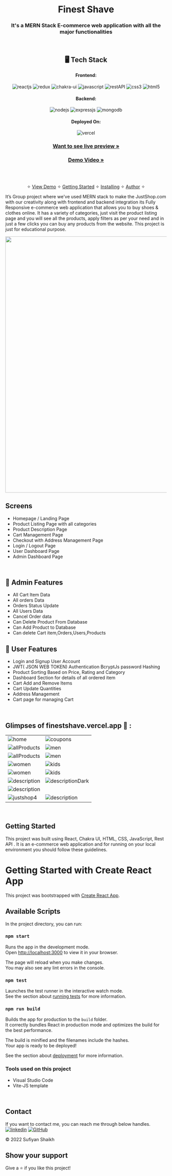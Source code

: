 
<h1 align="center">Finest Shave</h1>

<h3 align="center">It's a MERN Stack E-commerce web application with all the major functionalities</h3>

<br />


<h2 align="center">🖥️ Tech Stack</h2>


<h4 align="center">Frontend:</h4>

<p align="center">
  <img src="https://img.shields.io/badge/React-20232A?style=for-the-badge&logo=react&logoColor=61DAFB" alt="reactjs" />
  <img src="https://img.shields.io/badge/Redux-593D88?style=for-the-badge&logo=reduxtoolkit&logoColor=white" alt="redux" />
  <img src="https://img.shields.io/badge/Chakra%20UI-3bc7bd?style=for-the-badge&logo=chakraui&logoColor=white" alt="chakra-ui" />
  <img src="https://img.shields.io/badge/JavaScript-323330?style=for-the-badge&logo=javascript&logoColor=F7DF1E" alt="javascript" />
  <img src="https://img.shields.io/badge/Rest_API-02303A?style=for-the-badge&logo=react-router&logoColor=white" alt="restAPI" />
  <img src="https://img.shields.io/badge/CSS3-1572B6?style=for-the-badge&logo=css3&logoColor=white" alt="css3" />
  <img src="https://img.shields.io/badge/HTML5-E34F26?style=for-the-badge&logo=html5&logoColor=white" alt="html5" />
</p>


<h4 align="center">Backend:</h4>

<p align="center">
  <img src="https://img.shields.io/badge/Node.js-339933?style=for-the-badge&logo=nodedotjs&logoColor=white" alt="nodejs" />
  <img src="https://img.shields.io/badge/Express.js-000000?style=for-the-badge&logo=express&logoColor=white" alt="expressjs" />
  <img src="https://img.shields.io/badge/MongoDB-4EA94B?style=for-the-badge&logo=mongodb&logoColor=white" alt="mongodb" />

</p>





<h4 align="center">Deployed On:</h4>

<p align="center">
  <img src="https://img.shields.io/badge/Netlify-00C7B7?style=for-the-badge&logo=netlify&logoColor=white" alt="vercel" />
 
</p>



<h3 align="center"><a href="https://finestshave.vercel.app/"><strong>Want to see live preview »</strong></a></h3>

<h3 align="center"><a href="linkedinlink"><strong>Demo Video »</strong></a></h3>


<br />

<p align="center">
  <br />&#10023;
  <a href="#Demo">View Demo</a> &#10023;
  <a href="#Getting-Started">Getting Started</a> &#10023; 
  <a href="#Install">Installing</a> &#10023;
  <a href="#Contact">Author</a> &#10023;
</p>

It’s Group project where we've used MERN stack to make the JustShop.com with our creativity along with frontend and backend integration
its Fully Responsive e-commerce web application that allows you to buy shoes & clothes online. It has a variety of categories, just visit the product listing page and you will see all the products, apply filters as per your need and in just a few clicks you can buy any products from the website. This project is just for educational purpose.

<img src="https://i.ibb.co/K7qkkS3/final-637365106051e10025683e17-519389.gif" width="800px" />


<br />

## Screens 
- Homepage / Landing Page
- Product Listing Page with all categories
- Product Description Page
- Cart Management Page
- Checkout with Address Management Page
- Login / Logout Page
- User Dashboard Page
- Admin Dashboard Page




<br />


## 🚀 Admin Features
- All Cart Item Data 
- All orders Data
- Orders Status Update
- All Users Data 
- Cancel Order data
- Can Delete Product From Database
- Can Add Product to Database
- Can delete Cart item,Orders,Users,Products
 
## 🚀 User Features
- Login and Signup User Account 
- JWT( JSON WEB TOKEN) Authentication BcryptJs password Hashing
- Product Sorting Based on Price, Rating and Category
- Dashboard Section for details of all ordered item
- Cart Add and Remove Items 
- Cart Update Quantities 
- Address Management
- Cart page for managing Cart 


<br />

## Glimpses of finestshave.vercel.app 🙈 :




<table>
  <tr>
    <td><img maxW="50%" src="https://ibb.co/5496N4X"  alt="home" /></td>
    <td><img maxW="50%" src="https://i.ibb.co/Ld6KDL8/2.png"  alt="coupons" /></td>
  </tr>
  <tr>
   <td><img src="https://i.ibb.co/h1qrXBz/3.png"  alt="allProducts" /></td>
    <td><img src="https://i.ibb.co/1rgKjBN/4.png"  alt="men" /></td>
  </tr>
  <tr>
    <td><img src="https://i.ibb.co/hgKzhx8/5.png" alt="allProducts" /></td>
    <td><img src="https://i.ibb.co/Ssqqj5b/6.png"  alt="men" /></td>
  </tr>
  <tr>
    <td><img src="https://i.ibb.co/2YpTQ8F/7.png"  alt="women" /></td>
    <td><img src="https://i.ibb.co/qgxgjTX/8.png"  alt="kids" /></td>
  </tr>
   <tr>
    <td><img src="https://i.ibb.co/w7QMFSm/9.png"   alt="women" /></td>
    <td><img src="https://i.ibb.co/jVrqM5N/admin-1.png"   alt="kids" /></td>
  </tr>
  <tr>
    <td><img src="https://i.ibb.co/V2C33MP/admin-2.png"  alt="description" /></td>
    <td><img src="https://i.ibb.co/r6ZFyXN/admin-3.png"   alt="descriptionDark" /></td>
  </tr>
    <tr>
    <td><img src="https://i.ibb.co/XW6J312/admin5.png"   alt="description" /></td>
  
  </tr>
    <tr>
        <td><img maxW="100%" src="https://i.ibb.co/8dqSn8t/justshop4.png" alt="justshop4"  /></td>
    <td><img maxW="50%" src="https://i.ibb.co/rHQwR06/mobile-2.png"   alt="description" /></td>
  
  </tr>

</table>

<br />



## Getting Started

This project was built using React, Chakra UI, HTML, CSS, JavaScript, Rest API . It is an e-commerce web application and for running on your local environment you should follow these guidelines.



# Getting Started with Create React App

This project was bootstrapped with [Create React App](https://github.com/facebook/create-react-app).

## Available Scripts

In the project directory, you can run:

### `npm start`

Runs the app in the development mode.\
Open [http://localhost:3000](http://localhost:3000) to view it in your browser.

The page will reload when you make changes.\
You may also see any lint errors in the console.

### `npm test`

Launches the test runner in the interactive watch mode.\
See the section about [running tests](https://facebook.github.io/create-react-app/docs/running-tests) for more information.

### `npm run build`

Builds the app for production to the `build` folder.\
It correctly bundles React in production mode and optimizes the build for the best performance.

The build is minified and the filenames include the hashes.\
Your app is ready to be deployed!

See the section about [deployment](https://facebook.github.io/create-react-app/docs/deployment) for more information.


### Tools used on this project

- Visual Studio Code
- Vite-JS template

<br />



## Contact

If you want to contact me, you can reach me through below handles. <br />
[![linkedin](https://img.shields.io/badge/Sufiyan_Shaikh-0077B5?style=for-the-badge&logo=linkedin&logoColor=white)](https://www.linkedin.com/in/sufiyan-shaikh-9bb808183/)
[![GitHub](https://img.shields.io/badge/Sufiyan_Shaikh-20232A?style=for-the-badge&logo=Github&logoColor=white)](https://github.com/suFi7867)



© 2022 Sufiyan Shaikh



## Show your support

Give a ⭐️ if you like this project!

